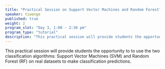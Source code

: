 ```yaml
---
title: "Practical Session on Support Vector Machines and Random Forest"
speaker: tiwonge
published: true
weight: 2
program_slot: "Day 3, 1:00 - 2:30 pm"
program_type: "tutorial"
description: "This practical session will provide students the opportunity to to use the two classification algorithms..."
---
```


This practical session will provide students the opportunity to to use the two classification algorithms: Support Vector Machines (SVM) and Random Forest (RF) on real datasets to make classification predictions.
